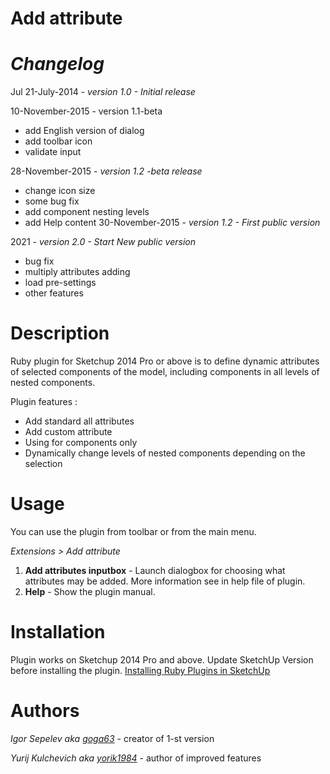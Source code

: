 # Add attribute

# **_Changelog_**

Jul
21-July-2014     - *version 1.0 - Initial release*

10-November-2015 - version 1.1-beta
 - add English version of dialog
 - add toolbar icon
 - validate input

28-November-2015  - *version 1.2 -beta release*
 - change icon size
 - some bug fix
 - add component nesting levels
 - add Help content
30-November-2015 - *version 1.2 - First public version*

2021 - *version 2.0 - Start New public version*
 - bug fix
 - multiply attributes adding
 - load pre-settings
 - other features

# Description

Ruby plugin for Sketchup 2014 Pro or above is to define dynamic attributes of selected components of the model, including components in all levels of nested components.

Plugin features :

* Add standard all attributes
* Add custom attribute
* Using for components only
* Dynamically change levels of nested components depending on the selection

# Usage

You can use the plugin from toolbar or from the main menu.

*Extensions \> Add attribute*

1. **Add attributes inputbox** - Launch dialogbox for choosing what attributes may be added. More information see in help file of plugin.
2. **Help** - Show the plugin manual.

# Installation

Plugin works on Sketchup 2014 Pro and above. Update SketchUp Version before installing the plugin.
[Installing Ruby Plugins in SketchUp](http://help.sketchup.com/en/article/38583)

# Authors

*Igor Sepelev aka [goga63](https://www.youtube.com/channel/UCYHOlAYFzT2R55uH7KDFIaQ/about)* - creator of 1-st version

*Yurij Kulchevich aka [yorik1984](https://www.youtube.com/channel/UCwqnESLXeCXkN8KEoIkMoyA/about)* - author of improved features
